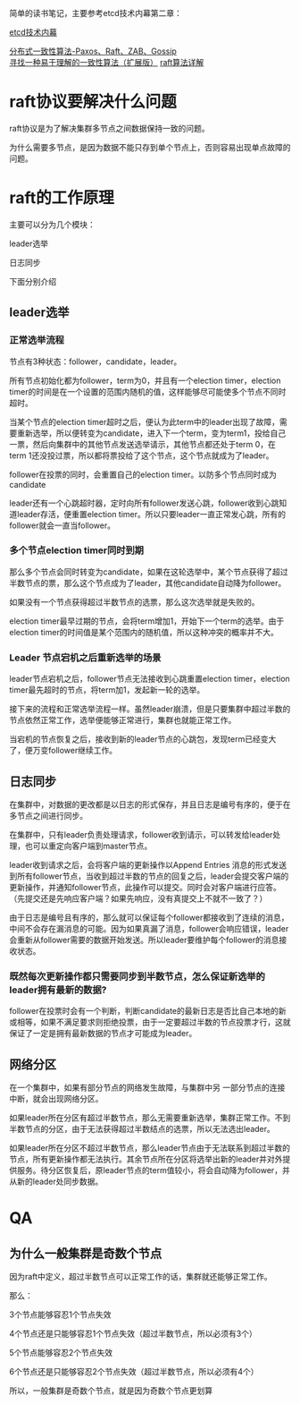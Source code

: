 简单的读书笔记，主要参考etcd技术内幕第二章：

[etcd技术内幕](https://github.com/copbint/blogs/blob/main/99_books/books.md#etcd%E6%8A%80%E6%9C%AF%E5%86%85%E5%B9%95)

[分布式一致性算法-Paxos、Raft、ZAB、Gossip](https://zhuanlan.zhihu.com/p/130332285)  
[寻找一种易于理解的一致性算法（扩展版）](https://github.com/maemual/raft-zh_cn/blob/master/raft-zh_cn.md)
[raft算法详解](https://zhuanlan.zhihu.com/p/32052223)


# raft协议要解决什么问题

raft协议是为了解决集群多节点之间数据保持一致的问题。

为什么需要多节点，是因为数据不能只存到单个节点上，否则容易出现单点故障的问题。

# raft的工作原理

主要可以分为几个模块：

leader选举

日志同步

下面分别介绍

## leader选举

### 正常选举流程

节点有3种状态：follower，candidate，leader。

所有节点初始化都为follower，term为0，并且有一个election timer，election timer的时间是在一个设置的范围内随机的值，这样能够尽可能使多个节点不同时超时。

当某个节点的election timer超时之后，便认为此term中的leader出现了故障，需要重新选举，所以便转变为candidate，进入下一个term，变为term1，投给自己一票，然后向集群中的其他节点发送选举请示，其他节点都还处于term 0，在term 1还没投过票，所以都将票投给了这个节点，这个节点就成为了leader。

follower在投票的同时，会重置自己的election timer。以防多个节点同时成为candidate

leader还有一个心跳超时器，定时向所有follower发送心跳，follower收到心跳知道leader存活，便重置election timer。所以只要leader一直正常发心跳，所有的follower就会一直当follower。

### 多个节点election timer同时到期

那么多个节点会同时转变为candidate，如果在这轮选举中，某个节点获得了超过半数节点的票，那么这个节点成为了leader，其他candidate自动降为follower。

如果没有一个节点获得超过半数节点的选票，那么这次选举就是失败的。

election timer最早过期的节点，会将term增加1，开始下一个term的选举。由于election timer的时间值是某个范围内的随机值，所以这种冲突的概率并不大。

### Leader 节点宕机之后重新选举的场景  

leader节点宕机之后，follower节点无法接收到心跳重置election timer，election timer最先超时的节点，将term加1，发起新一轮的选举。

接下来的流程和正常选举流程一样。虽然leader崩溃，但是只要集群中超过半数的节点依然正常工作，选举便能够正常进行，集群也就能正常工作。

当宕机的节点恢复之后，接收到新的leader节点的心跳包，发现term已经变大了，便万变follower继续工作。



## 日志同步

在集群中，对数据的更改都是以日志的形式保存，并且日志是编号有序的，便于在多节点之间进行同步。

在集群中，只有leader负责处理请求，follower收到请示，可以转发给leader处理，也可以重定向客户端到master节点。

leader收到请求之后，会将客户端的更新操作以Append Entries 消息的形式发送到所有follower节点，当收到超过半数的节点的回复之后，leader会提交客户端的更新操作，并通知follower节点，此操作可以提交。同时会对客户端进行应答。（先提交还是先响应客户端？如果先响应，没有真提交上不就不一致了？）

由于日志是编号且有序的，那么就可以保证每个follower都接收到了连续的消息，中间不会存在漏消息的可能。因为如果真漏了消息，follower会响应错误，leader会重新从follower需要的数据开始发送。所以leader要维护每个follower的消息接收状态。

### 既然每次更新操作都只需要同步到半数节点，怎么保证新选举的leader拥有最新的数据?

follower在投票时会有一个判断，判断candidate的最新日志是否比自己本地的新或相等，如果不满足要求则拒绝投票，由于一定要超过半数的节点投票才行，这就保证了一定是拥有最新数据的节点才可能成为leader。



## 网络分区

在一个集群中，如果有部分节点的网络发生故障，与集群中另 一部分节点的连接中断，就会出现网络分区。

如果leader所在分区有超过半数节点，那么无需要重新选举，集群正常工作。不到半数节点的分区，由于无法获得超过半数结点的选票，所以无法选出leader。

如果leader所在分区不超过半数节点，那么leader节点由于无法联系到超过半数的节点，所有更新操作都无法执行。其余节点所在分区将选举出新的leader并对外提供服务。待分区恢复后，原leader节点的term值较小，将会自动降为follower，并从新的leader处同步数据。



# QA

## 为什么一般集群是奇数个节点

因为raft中定义，超过半数节点可以正常工作的话，集群就还能够正常工作。

那么：

3个节点能够容忍1个节点失效

4个节点还是只能够容忍1个节点失效（超过半数节点，所以必须有3个）

5个节点能够容忍2个节点失效

6个节点还是只能够容忍2个节点失效（超过半数节点，所以必须有4个）

所以，一般集群是奇数个节点，就是因为奇数个节点更划算



